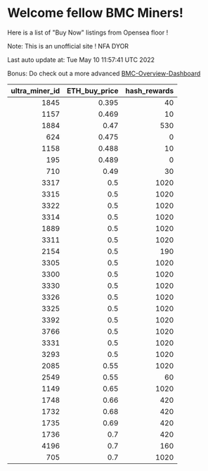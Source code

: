 # Welcome fellow BMC Miners!
Here is a list of "Buy Now" listings from Opensea floor !

Note: This is an unofficial site ! NFA DYOR

Last auto update at: Tue May 10 11:57:41 UTC 2022

Bonus: Do check out a more advanced [BMC-Overview-Dashboard](https://dune.com/defifunk/BMC-Overview-Dashboard)


|   ultra_miner_id |   ETH_buy_price |   hash_rewards |
|-----------------:|----------------:|---------------:|
|             1845 |           0.395 |             40 |
|             1157 |           0.469 |             10 |
|             1884 |           0.47  |            530 |
|              624 |           0.475 |              0 |
|             1158 |           0.488 |             10 |
|              195 |           0.489 |              0 |
|              710 |           0.49  |             30 |
|             3317 |           0.5   |           1020 |
|             3315 |           0.5   |           1020 |
|             3322 |           0.5   |           1020 |
|             3314 |           0.5   |           1020 |
|             1889 |           0.5   |           1020 |
|             3311 |           0.5   |           1020 |
|             2154 |           0.5   |            190 |
|             3305 |           0.5   |           1020 |
|             3300 |           0.5   |           1020 |
|             3330 |           0.5   |           1020 |
|             3326 |           0.5   |           1020 |
|             3325 |           0.5   |           1020 |
|             3392 |           0.5   |           1020 |
|             3766 |           0.5   |           1020 |
|             3331 |           0.5   |           1020 |
|             3293 |           0.5   |           1020 |
|             2085 |           0.55  |           1020 |
|             2549 |           0.55  |             60 |
|             1149 |           0.65  |           1020 |
|             1748 |           0.66  |            420 |
|             1732 |           0.68  |            420 |
|             1735 |           0.69  |            420 |
|             1736 |           0.7   |            420 |
|             4196 |           0.7   |            160 |
|              705 |           0.7   |           1020 |